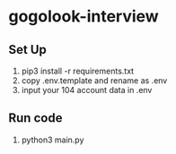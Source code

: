 # gogolook-interview

## Set Up
   1. pip3 install -r requirements.txt
   2. copy .env.template and rename as .env
   3. input your 104 account data in .env 
## Run code
   1. python3 main.py
